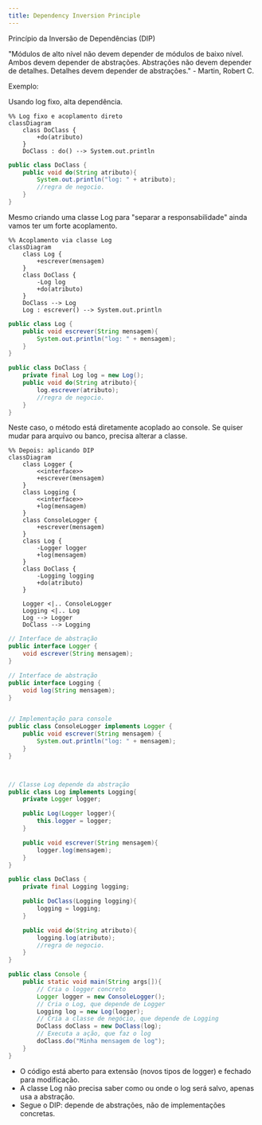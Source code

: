 ```yaml
---
title: Dependency Inversion Principle
---
```


Princípio da Inversão de Dependências (DIP)

"Módulos de alto nível não devem depender de módulos de baixo nível. Ambos devem depender de abstrações. Abstrações não devem depender de detalhes. Detalhes devem depender de abstrações." - Martin, Robert C.

Exemplo:

Usando log fixo, alta dependência.

```mermaid
%% Log fixo e acoplamento direto
classDiagram
    class DoClass {
        +do(atributo)
    }
    DoClass : do() --> System.out.println
```

```java
public class DoClass {
    public void do(String atributo){
        System.out.println("log: " + atributo);
        //regra de negocio.
    }
}
```

Mesmo criando uma classe Log para "separar a responsabilidade" ainda vamos ter um forte acoplamento.

```mermaid
%% Acoplamento via classe Log
classDiagram
    class Log {
        +escrever(mensagem)
    }
    class DoClass {
        -Log log
        +do(atributo)
    }
    DoClass --> Log
    Log : escrever() --> System.out.println
```

```java
public class Log {
    public void escrever(String mensagem){
        System.out.println("log: " + mensagem);
    }
}

public class DoClass {
    private final Log log = new Log(); 
    public void do(String atributo){
        log.escrever(atributo);
        //regra de negocio.
    }
}

```

Neste caso, o método está diretamente acoplado ao console. Se quiser mudar para arquivo ou banco, precisa alterar a classe.


```mermaid
%% Depois: aplicando DIP
classDiagram
    class Logger {
        <<interface>>
        +escrever(mensagem)
    }
    class Logging {
        <<interface>>
        +log(mensagem)
    }
    class ConsoleLogger {
        +escrever(mensagem)
    }
    class Log {
        -Logger logger
        +log(mensagem)
    }
    class DoClass {
        -Logging logging
        +do(atributo)
    }

    Logger <|.. ConsoleLogger
    Logging <|.. Log
    Log --> Logger
    DoClass --> Logging
```

```java
// Interface de abstração
public interface Logger {
    void escrever(String mensagem);
}

// Interface de abstração
public interface Logging {
    void log(String mensagem);
}


// Implementação para console
public class ConsoleLogger implements Logger {
    public void escrever(String mensagem) {
        System.out.println("log: " + mensagem);
    }
}



// Classe Log depende da abstração
public class Log implements Logging{
    private Logger logger;

    public Log(Logger logger){
        this.logger = logger;
    }

    public void escrever(String mensagem){
        logger.log(mensagem);
    }
}

public class DoClass {
    private final Logging logging;

    public DoClass(Logging logging){
        logging = logging;
    }

    public void do(String atributo){
        logging.log(atributo);
        //regra de negocio.
    }
}

public class Console {
    public static void main(String args[]){
        // Cria o logger concreto
        Logger logger = new ConsoleLogger();
        // Cria o Log, que depende de Logger
        Logging log = new Log(logger);
        // Cria a classe de negócio, que depende de Logging
        DoClass doClass = new DoClass(log);
        // Executa a ação, que faz o log
        doClass.do("Minha mensagem de log");
    }
}
```

* O código está aberto para extensão (novos tipos de logger) e fechado para modificação.
* A classe Log não precisa saber como ou onde o log será salvo, apenas usa a abstração.
* Segue o DIP: depende de abstrações, não de implementações concretas.
